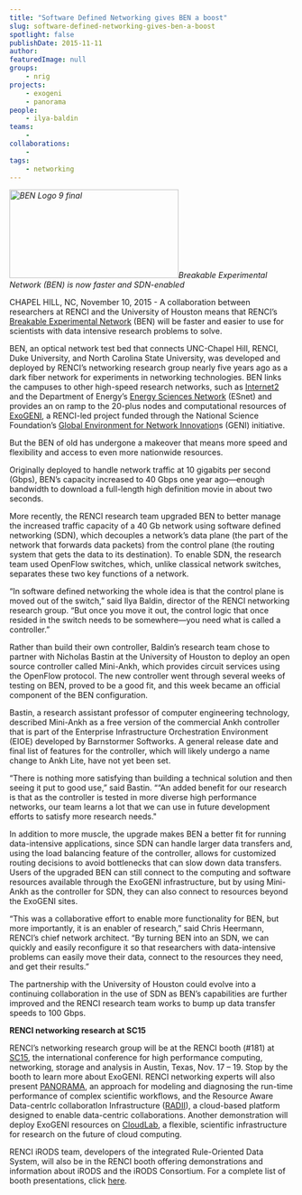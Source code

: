 ```yaml
---
title: "Software Defined Networking gives BEN a boost"
slug: software-defined-networking-gives-ben-a-boost
spotlight: false
publishDate: 2015-11-11
author: 
featuredImage: null
groups:
    - nrig
projects:
    - exogeni
    - panorama
people:
    - ilya-baldin
teams: 
    - 
collaborations:
    - 
tags:
    - networking
---
```

<em><a href="http://renci.org/wp-content/uploads/2015/11/BEN-Logo-9-final.jpg"><img class="alignright size-medium wp-image-15190" src="http://renci.org/wp-content/uploads/2015/11/BEN-Logo-9-final-300x157.jpg" alt="BEN Logo 9 final" width="300" height="157" /></a>Breakable Experimental Network (BEN) is now faster and SDN-enabled</em>

CHAPEL HILL, NC, November 10, 2015 - A collaboration between researchers at RENCI and the University of Houston means that RENCI’s <a href="http://renci.org/news/benefits-of-ben/">Breakable Experimental Network</a> (BEN) will be faster and easier to use for scientists with data intensive research problems to solve.

<!--more-->

BEN, an optical network test bed that connects UNC-Chapel Hill, RENCI, Duke University, and North Carolina State University, was developed and deployed by RENCI’s networking research group nearly five years ago as a dark fiber network for experiments in networking technologies. BEN links the campuses to other high-speed research networks, such as <a href="http://www.internet2.edu/">Internet2</a> and the Department of Energy’s <a href="https://www.es.net/">Energy Sciences Network</a> (ESnet) and provides an on ramp to the 20-plus nodes and computational resources of <a href="http://www.exogeni.net/">ExoGENI</a>, a RENCI-led project funded through the National Science Foundation’s <a href="https://www.geni.net/">Global Environment for Network Innovation</a>s (GENI) initiative.

But the BEN of old has undergone a makeover that means more speed and flexibility and access to even more nationwide resources.

Originally deployed to handle network traffic at 10 gigabits per second (Gbps), BEN’s capacity increased to 40 Gbps one year ago—enough bandwidth to download a full-length high definition movie in about two seconds.

More recently, the RENCI research team upgraded BEN to better manage the increased traffic capacity of a 40 Gb network using software defined networking (SDN), which decouples a network’s data plane (the part of the network that forwards data packets) from the control plane (the routing system that gets the data to its destination). To enable SDN, the research team used OpenFlow switches, which, unlike classical network switches, separates these two key functions of a network.

“In software defined networking the whole idea is that the control plane is moved out of the switch,” said Ilya Baldin, director of the RENCI networking research group. “But once you move it out, the control logic that once resided in the switch needs to be somewhere—you need what is called a controller.”

Rather than build their own controller, Baldin’s research team chose to partner with Nicholas Bastin at the University of Houston to deploy an open source controller called Mini-Ankh, which provides circuit services using the OpenFlow protocol. The new controller went through several weeks of testing on BEN, proved to be a good fit, and this week became an official component of the BEN configuration.

Bastin, a research assistant professor of computer engineering technology, described Mini-Ankh as a free version of the commercial Ankh controller that is part of the Enterprise Infrastructure Orchestration Environment (EIOE) developed by Barnstormer Softworks. A general release date and final list of features for the controller, which will likely undergo a name change to Ankh Lite, have not yet been set.

“There is nothing more satisfying than building a technical solution and then seeing it put to good use,” said Bastin. ““An added benefit for our research is that as the controller is tested in more diverse high performance networks, our team learns a lot that we can use in future development efforts to satisfy more research needs."

In addition to more muscle, the upgrade makes BEN a better fit for running data-intensive applications, since SDN can handle larger data transfers and, using the load balancing feature of the controller, allows for customized routing decisions to avoid bottlenecks that can slow down data transfers. Users of the upgraded BEN can still connect to the computing and software resources available through the ExoGENI infrastructure, but by using Mini-Ankh as the controller for SDN, they can also connect to resources beyond the ExoGENI sites.

“This was a collaborative effort to enable more functionality for BEN, but more importantly, it is an enabler of research,” said Chris Heermann, RENCI’s chief network architect. “By turning BEN into an SDN, we can quickly and easily reconfigure it so that researchers with data-intensive problems can easily move their data, connect to the resources they need, and get their results.”

The partnership with the University of Houston could evolve into a continuing collaboration in the use of SDN as BEN’s capabilities are further improved and the RENCI research team works to bump up data transfer speeds to 100 Gbps.

<strong>RENCI networking research at SC15</strong>

RENCI’s networking research group will be at the RENCI booth (#181) at <a href="http://sc15.supercomputing.org/">SC15</a>, the international conference for high performance computing, networking, storage and analysis in Austin, Texas, Nov. 17 – 19. Stop by the booth to learn more about ExoGENI. RENCI networking experts will also present <a href="http://renci.org/research/panorama/">PANORAMA</a>, an approach for modeling and diagnosing the run-time performance of complex scientific workflows, and the Resource Aware Data-centrIc collaboratIon Infrastructure (<a href="http://renci.org/radii/">RADII</a>), a cloud-based platform designed to enable data-centric collaborations. Another demonstration will deploy ExoGENI resources on <a href="https://www.cloudlab.us/">CloudLab</a>, a flexible, scientific infrastructure for research on the future of cloud computing.

RENCI iRODS team, developers of the integrated Rule-Oriented Data System, will also be in the RENCI booth offering demonstrations and information about iRODS and the iRODS Consortium. For a complete list of booth presentations, click <a href="http://renci.org/sc15-renci-booth-schedule/">here</a>.
